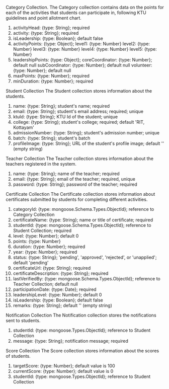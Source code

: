 Category Collection.
The Category collection contains data on the points for each of the activities that students can participate in, following KTU guidelines and point allotment chart.

1. activityHead: {type: String}; required
2. activity: {type: String}; required
3. isLeadership: {type: Boolean}; default false
4. activityPoints: {type: Object};
   level1: {type: Number}
   level2: {type: Number}
   level3: {type: Number}
   level4: {type: Number}
   level5: {type: Number}
5. leadershipPoints: {type: Object};
   coreCoordinator: {type: Number}; default null
   subCoordinator: {type: Number}; default null
   volunteer: {type: Number}; default null
6. maxPoints: {type: Number}; required
7. minDuration: {type: Number}; required

Student Collection
The Student collection stores information about the students.

1. name: {type: String}; student's name; required
2. email: {type: String}; student's email address; required; unique
3. ktuId: {type: String}; KTU Id of the student; unique
4. college: {type: String}; student's college; required; default 'RIT, Kottayam'
5. admissionNumber: {type: String}; student's admission number; unique
6. batch: {type: String}; student's batch
7. profileImage: {type: String}; URL of the student's profile image; default '' (empty string)

Teacher Collection
The Teacher collection stores information about the teachers registered in the system.

1. name: {type: String}; name of the teacher; required
2. email: {type: String}; email of the teacher; required, unique
3. password: {type: String}; password of the teacher; required

Certificate Collection
The Certificate collection stores information about certificates submitted by students for completing different activities.

1. categoryId: {type: mongoose.Schema.Types.ObjectId}; reference to Category Collection
2. certificateName: {type: String}; name or title of certificate; required
3. studentId: {type: mongoose.Schema.Types.ObjectId}; reference to Student Collection; required
4. level: {type: Number}; default 0
5. points: {type: Number}
6. duration: {type: Number}; required
7. year: {type: Number}; required
8. status: {type: String}; 'pending', 'approved', 'rejected', or 'unapplied'; default 'pending'
9. certificateUrl: {type: String}; required
10. certificateDescription: {type: String}; required
11. lastVerifiedBy: {type: mongoose.Schema.Types.ObjectId}; reference to Teacher Collection; default null
12. participationDate: {type: Date}; required
13. leadershipLevel: {type: Number}; default 0
14. isLeadership: {type: Boolean}; default false
15. remarks: {type: String}; default '' (empty string)

Notification Collection
The Notification collection stores the notifications sent to students.

1. studentId: {type: mongoose.Types.ObjectId}; reference to Student Collection
2. message: {type: String}; notification message; required

Score Collection
The Score collection stores information about the scores of students.

1. targetScore: {type: Number}; default value is 100
2. currentScore: {type: Number}; default value is 0
3. studentId: {type: mongoose.Types.ObjectId}; reference to Student Collection

